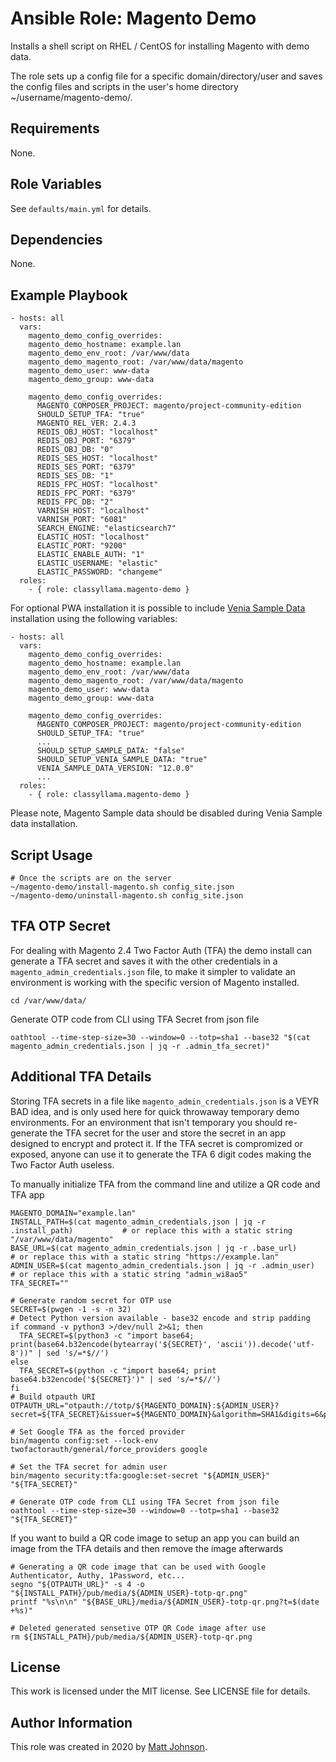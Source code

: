 # Ansible Role: Magento Demo

Installs a shell script on RHEL / CentOS for installing Magento with demo data.

The role sets up a config file for a specific domain/directory/user and saves the config files and scripts in the user's home directory ~/username/magento-demo/.

## Requirements

None.

## Role Variables

See `defaults/main.yml` for details.

## Dependencies

None.

## Example Playbook

    - hosts: all
      vars:
        magento_demo_config_overrides:
        magento_demo_hostname: example.lan
        magento_demo_env_root: /var/www/data
        magento_demo_magento_root: /var/www/data/magento
        magento_demo_user: www-data
        magento_demo_group: www-data

        magento_demo_config_overrides:
          MAGENTO_COMPOSER_PROJECT: magento/project-community-edition
          SHOULD_SETUP_TFA: "true"
          MAGENTO_REL_VER: 2.4.3
          REDIS_OBJ_HOST: "localhost"
          REDIS_OBJ_PORT: "6379"
          REDIS_OBJ_DB: "0"
          REDIS_SES_HOST: "localhost"
          REDIS_SES_PORT: "6379"
          REDIS_SES_DB: "1"
          REDIS_FPC_HOST: "localhost"
          REDIS_FPC_PORT: "6379"
          REDIS_FPC_DB: "2"
          VARNISH_HOST: "localhost"
          VARNISH_PORT: "6081"
          SEARCH_ENGINE: "elasticsearch7"
          ELASTIC_HOST: "localhost"
          ELASTIC_PORT: "9200"
          ELASTIC_ENABLE_AUTH: "1"
          ELASTIC_USERNAME: "elastic"
          ELASTIC_PASSWORD: "changeme"
      roles:
        - { role: classyllama.magento-demo }

  For optional PWA installation it is possible to include [Venia Sample Data](https://magento.github.io/pwa-studio/venia-pwa-concept/install-sample-data/) installation using the following variables:

    - hosts: all
      vars:
        magento_demo_config_overrides:
        magento_demo_hostname: example.lan
        magento_demo_env_root: /var/www/data
        magento_demo_magento_root: /var/www/data/magento
        magento_demo_user: www-data
        magento_demo_group: www-data

        magento_demo_config_overrides:
          MAGENTO_COMPOSER_PROJECT: magento/project-community-edition
          SHOULD_SETUP_TFA: "true"
          ...
          SHOULD_SETUP_SAMPLE_DATA: "false"
          SHOULD_SETUP_VENIA_SAMPLE_DATA: "true"
          VENIA_SAMPLE_DATA_VERSION: "12.0.0"
          ...
      roles:
        - { role: classyllama.magento-demo }

  Please note, Magento Sample data should be disabled during Venia Sample data installation.


## Script Usage

    # Once the scripts are on the server
    ~/magento-demo/install-magento.sh config_site.json
    ~/magento-demo/uninstall-magento.sh config_site.json

## TFA OTP Secret

For dealing with Magento 2.4 Two Factor Auth (TFA) the demo install can generate a TFA secret and saves it with the other credentials in a `magento_admin_credentials.json` file, to make it simpler to validate an environment is working with the specific version of Magento installed. 

    cd /var/www/data/

Generate OTP code from CLI using TFA Secret from json file

    oathtool --time-step-size=30 --window=0 --totp=sha1 --base32 "$(cat magento_admin_credentials.json | jq -r .admin_tfa_secret)"

## Additional TFA Details

Storing TFA secrets in a file like `magento_admin_credentials.json` is a VEYR BAD idea, and is only used here for quick throwaway temporary demo environments. For an environment that isn't temporary you should re-generate the TFA secret for the user and store the secret in an app designed to encrypt and protect it. If the TFA secret is compromized or exposed, anyone can use it to generate the TFA 6 digit codes making the Two Factor Auth useless.

To manually initialize TFA from the command line and utilize a QR code and TFA app

    MAGENTO_DOMAIN="example.lan"
    INSTALL_PATH=$(cat magento_admin_credentials.json | jq -r .install_path)           # or replace this with a static string "/var/www/data/magento"
    BASE_URL=$(cat magento_admin_credentials.json | jq -r .base_url)                   # or replace this with a static string "https://example.lan"
    ADMIN_USER=$(cat magento_admin_credentials.json | jq -r .admin_user)               # or replace this with a static string "admin_wi8ao5"
    TFA_SECRET=""

    # Generate random secret for OTP use
    SECRET=$(pwgen -1 -s -n 32)
    # Detect Python version available - base32 encode and strip padding
    if command -v python3 >/dev/null 2>&1; then
      TFA_SECRET=$(python3 -c "import base64; print(base64.b32encode(bytearray('${SECRET}', 'ascii')).decode('utf-8'))" | sed 's/=*$//')
    else
      TFA_SECRET=$(python -c "import base64; print base64.b32encode('${SECRET}')" | sed 's/=*$//')
    fi
    # Build otpauth URI
    OTPAUTH_URL="otpauth://totp/${MAGENTO_DOMAIN}:${ADMIN_USER}?secret=${TFA_SECRET}&issuer=${MAGENTO_DOMAIN}&algorithm=SHA1&digits=6&period=30"
  
    # Set Google TFA as the forced provider
    bin/magento config:set --lock-env twofactorauth/general/force_providers google

    # Set the TFA secret for admin user
    bin/magento security:tfa:google:set-secret "${ADMIN_USER}" "${TFA_SECRET}"

    # Generate OTP code from CLI using TFA Secret from json file
    oathtool --time-step-size=30 --window=0 --totp=sha1 --base32 "${TFA_SECRET}"

If you want to build a QR code image to setup an app you can build an image from the TFA details and then remove the image afterwards

    # Generating a QR code image that can be used with Google Authenticator, Authy, 1Password, etc...
    segno "${OTPAUTH_URL}" -s 4 -o "${INSTALL_PATH}/pub/media/${ADMIN_USER}-totp-qr.png"
    printf "%s\n\n" "${BASE_URL}/media/${ADMIN_USER}-totp-qr.png?t=$(date +%s)"

    # Deleted generated sensetive OTP QR Code image after use
    rm ${INSTALL_PATH}/pub/media/${ADMIN_USER}-totp-qr.png

## License

This work is licensed under the MIT license. See LICENSE file for details.

## Author Information

This role was created in 2020 by [Matt Johnson](https://github.com/mttjohnson/).
